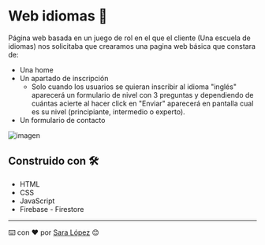 # Web idiomas 📣

Página web basada en un juego de rol en el que el cliente (Una escuela de idiomas) nos solicitaba que crearamos una pagina web básica que constara de:

* Una home
* Un apartado de inscripción
    - Solo cuando los usuarios se quieran inscribir al idioma "inglés" aparecerá un formulario de nivel con 3 preguntas y dependiendo de cuántas acierte al hacer click en "Enviar" aparecerá en pantalla cual es su nivel (principiante, intermedio o experto).
* Un formulario de contacto

![imagen](https://github.com/Saralopezlovon/Proyecto_idiomas/blob/main/assets/images/webIdiomas.gif)

## Construido con 🛠️
* HTML
* CSS
* JavaScript
* Firebase - Firestore

---
⌨️ con ❤️ por [Sara López](https://github.com/Saralopezlovon) 😊
